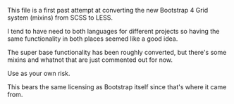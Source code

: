 
This file is a first past attempt at converting the new Bootstrap 4 Grid system (mixins) from SCSS to LESS.

I tend to have need to both languages for different projects so having the same functionality in both places seemed like a good idea.

The super base functionality has been roughly converted, but there's some mixins and whatnot that are just commented out for now.

Use as your own risk.

This bears the same licensing as Bootstrap itself since that's where it came from.

